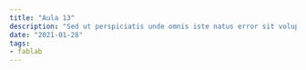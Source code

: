 ```yaml
---
title: "Aula 13"
description: "Sed ut perspiciatis unde omnis iste natus error sit voluptatem"
date: "2021-01-28"
tags:
- fablab
---
```


